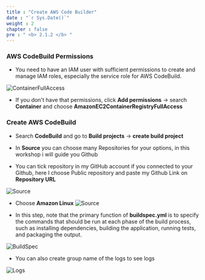 ```yaml
---
title : "Create AWS Code Builder"
date : "`r Sys.Date()`"
weight : 2
chapter : false
pre : " <b> 2.1.2 </b> "
---
```



###  AWS CodeBuild Permissions

+ You need to have an IAM user with sufficient permissions to create and manage IAM roles, especially the service role for AWS CodeBuild.

![ContainerFullAccess](/images/2-prerequisites/IAMrole1.png) 

+ If you don't have that permissions, click **Add permissions** -> search **Container** and choose **AmazonEC2ContainerRegistryFullAccess**


### Create AWS CodeBuild 

+ Search **CodeBuild** and go to **Build projects** -> **create build project**

+ In **Source** you can choose many Repositories for your options, in this workshop i will guide you Github
+ You can tick repository in my GitHub account if you connected to your Github, here I choose Public repository and paste my Github Link on **Repository URL**

![Source](/images/2-prerequisites/Source.png)

+ Choose **Amazon Linux**
![Source](/images/2-prerequisites/AL.png)


+ In this step, note that the primary function of **buildspec.yml** is to specify the commands that should be run at each phase of the build process, such as installing dependencies, building the application, running tests, and packaging the output.

![BuildSpec](/images/2-prerequisites/BuildSpec.png)


+ You can also create group name of the logs to see logs

![Logs](/images/2-prerequisites/CloudWatch.png)
